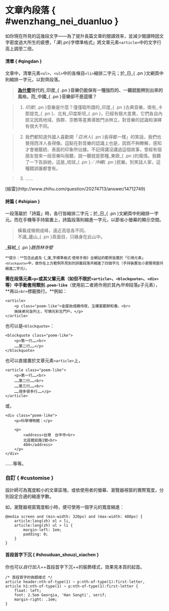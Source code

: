 
文章內段落 { #wenzhang_nei_duanluo }
===

如你現在所見的這幾段文字——為了提升長篇文章的閱讀效率，並減少閱讀時因文字密度過大所生的疲憊，「_漢_{.pn}字標準格式」將文章元素`<article>`中的文字行高上調至二倍。




#### 清單 { #qingdan }

文章中，清單元素`<ol>`、`<ul>`中的各條目`<li>`縮排二字元；於_日_{ .pn }文網頁中則縮排一字元，以對齊段落。

> <b>[為什麼](http://www.zhihu.com/question/20274713)現代的_印度_{ .pn }音樂仍能保有一種強烈的、一聽就能辨別出來的風格，而_中國_{ .pn }音樂卻不是這樣？</b>

> 1. _印度_{ .pn }音樂是什麼？僅僅取所謂的_印度_{ .pn }古典音樂，南有_卡那提克_{ .pn }、北有_印度斯坦_{ .pn }，已經有極大差異，它們各自內部又因爲地域、族群、宗教等差異導致門派林立，對音樂的認識和演繹有很大不同。

> 2. 我們都知道外國人喜歡開「_亞洲人_{ .pn }長得都一樣」的笑話，我們也覺得西洋人長得像。這點在對音樂的認識上也是，因爲不夠瞭解，感知才會被籠統、表面的印象所佔據。不記得講沒講過這個故事，曾經有個朋友發來一段音樂叫我聽，說一聽就是那種_東歐_{ .pn }的風情。我聽了一下告訴她，這是_琉球_{ .pn }／_沖繩_{ .pn }民樂。別笑話人家，這種錯誤誰都會有。

> 3. ……

<p class="cite"  markdown="1">[經雷](http://www.zhihu.com/question/20274713/answer/14712749)</p>



#### 詩篇 { #shipian }

一段落屬於「詩篇」時，各行皆縮排二字元；於_日_{ .pn }文網頁中則縮排一字元。而在手機等手持裝置上，詩篇段落則縮進一字元，以節省小螢幕的顯示空間。

<blockquote class="example poem-like"  markdown="1">
橫看成嶺側成峰，遠近高低各不同。<br>
不識_廬山_{ .pn }真面目，只緣身在此山中。
</blockquote>

<p class="cite" markdown="1">_蘇軾_{ .pn }<cite class="piece">題西林寺壁</cite></p>

<small>**提示：**包含此處及《_漢_字標準格式·使用手冊》全網站的範例皆置於「引用元素」`<blockquote>`中，故你在上方範例所見到的詩篇段落共縮進了四個字元（手持裝置及小瀏覽視窗共縮進二字元）。</small>


**需在段落元素`<p>`或其父輩元素（如但不限於`<article>`、`<blockquote>`、`<div>`等）中手動套用類別`.poem-like`**（使用前二者將作用於其內<em>所有</em>段落`p`子元素），**再以`<br>`標籤換行。**例如：

    <article>
        <p class="poem-like">金屋妝成嬌侍夜，玉樓宴罷醉和春。<br>
        姊妹弟兄皆列土，可憐光彩生門戶。</p>
    </article>


也可以是`<blockquote>`：

    <blockquote class="poem-like">
        <p>第一行……<br>
        ……第二行……</p>
    </blockquote>


也可以直接置於文章元素`<article>`上，

    <article class="poem-like">
        <p>第一行……<br>
        ……第二行……<br>
        ……第三行……<br>
        ……很多很多行……</p>
    </article>


或，

    <div class="poem-like">
        <p>科學博物館：</p>

        <p>
            <address>台灣　台中市<br>
            北區館前路1號<br>
            404</address>
        </p>
    </div>


……等等。



### 自訂 { #customise }

設計師可為寬度較小的文章區塊，或依使用者的螢幕、瀏覽器視窗的實際寬度，分別設定合適的縮進字數。

如，瀏覽器視窗寬度較小時，便可使用一個字元的寬度縮進：

    @media screen and (min-width: 320px) and (max-width: 480px) {
        article:lang(zh) ol > li,
        article:lang(zh) ul > li {
            margin-left: 1em;
            padding: 0;
        }
    }


#### 首段首字下沉 { #shouduan_shouzi_xiachen }

你也可以*自行加入*++首段首字下沉++的裝飾樣式，效果見本頁的起首。

    /* 首段首字的偽類樣式 */
    article header:nth-of-type(1) ~ p:nth-of-type(1):first-letter,
    article h1:nth-of-type(1) ~ p:nth-of-type(1):first-letter {
        float: left;
        font: 2.5em Georgia, 'Han Songti', serif;
        margin-right: .1em;
    }




